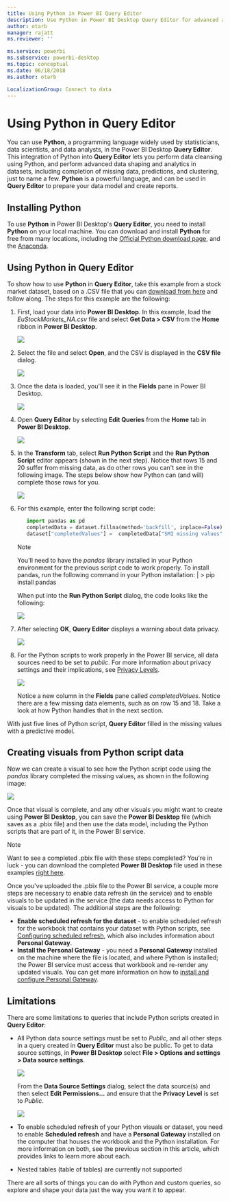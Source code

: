 ```yaml
---
title: Using Python in Power BI Query Editor
description: Use Python in Power BI Desktop Query Editor for advanced analytics
author: otarb
manager: rajatt
ms.reviewer: ''

ms.service: powerbi
ms.subservice: powerbi-desktop
ms.topic: conceptual
ms.date: 06/18/2018
ms.author: otarb

LocalizationGroup: Connect to data
---
```

# Using Python in Query Editor
You can use **Python**, a programming language widely used by statisticians, data scientists, and data analysts, in the Power BI Desktop **Query Editor**. This integration of Python into **Query Editor** lets you perform data cleansing using Python, and perform advanced data shaping and analytics in datasets, including completion of missing data, predictions, and clustering, just to name a few. **Python** is a powerful language, and can be used in **Query Editor** to prepare your data model and create reports.

## Installing Python
To use **Python** in Power BI Desktop's **Query Editor**, you need to install **Python** on your local machine. You can download and install **Python** for free from many locations, including the [Official Python download page](https://www.python.org/), and the [Anaconda](https://anaconda.org/anaconda/python/).

## Using Python in Query Editor
To show how to use **Python** in **Query Editor**, take this example from a stock market dataset, based on a .CSV file that you can [download from here](http://download.microsoft.com/download/F/8/A/F8AA9DC9-8545-4AAE-9305-27AD1D01DC03/EuStockMarkets_NA.csv) and follow along. The steps for this example are the following:

1. First, load your data into **Power BI Desktop**. In this example, load the *EuStockMarkets_NA.csv* file and select **Get Data > CSV** from the **Home** ribbon in **Power BI Desktop**.
   
   ![](media/desktop-python-in-query-editor/python-in-query-editor-1.png)
2. Select the file and select **Open**, and the CSV is displayed in the **CSV file** dialog.
   
   ![](media/desktop-python-in-query-editor/python-in-query-editor-2.png)
3. Once the data is loaded, you'll see it in the **Fields** pane in Power BI Desktop.
   
   ![](media/desktop-python-in-query-editor/python-in-query-editor-3.png)
4. Open **Query Editor** by selecting **Edit Queries** from the **Home** tab in **Power BI Desktop**.
   
   ![](media/desktop-python-in-query-editor/python-in-query-editor-4.png)
5. In the **Transform** tab, select **Run Python Script** and the **Run Python Script** editor appears (shown in the next step). Notice that rows 15 and 20 suffer from missing data, as do other rows you can't see in the following image. The steps below show how Python can (and will) complete those rows for you.
   
   ![](media/desktop-python-in-query-editor/python-in-query-editor-5.png)
6. For this example, enter the following script code:
   
    ```python
       import pandas as pd
       completedData = dataset.fillna(method='backfill', inplace=False)
       dataset["completedValues"] =  completedData["SMI missing values"]
   ```

   > [!NOTE]
   > You'll need to have the *pandas* library installed in your Python environment for the previous script code to work properly. To install pandas, run the following command in your Python installation:
   > |      > pip install pandas
   > 
   > 
   
   When put into the **Run Python Script** dialog, the code looks like the following:
   
   ![](media/desktop-python-in-query-editor/python-in-query-editor-5b.png)
7. After selecting **OK**, **Query Editor** displays a warning about data privacy.
   
   ![](media/desktop-python-in-query-editor/python-in-query-editor-6.png)
8. For the Python scripts to work properly in the Power BI service, all data sources need to be set to *public*. For more information about privacy settings and their implications, see [Privacy Levels](desktop-privacy-levels.md).
   
   ![](media/desktop-python-in-query-editor/python-in-query-editor-7.png)
   
   Notice a new column in the **Fields** pane called *completedValues*. Notice there are a few missing data elements, such as on row 15 and 18. Take a look at how Python handles that in the next section.
   

With just five lines of Python script, **Query Editor** filled in the missing values with a predictive model.

## Creating visuals from Python script data
Now we can create a visual to see how the Python script code using the *pandas* library completed the missing values, as shown in the following image:

![](media/desktop-python-in-query-editor/python-in-query-editor-8.png)

Once that visual is complete, and any other visuals you might want to create using **Power BI Desktop**, you can save the **Power BI Desktop** file (which saves as a .pbix file) and then use the data model, including the Python scripts that are part of it, in the Power BI service.

> [!NOTE]
> Want to see a completed .pbix file with these steps completed? You're in luck - you can download the completed **Power BI Desktop** file used in these examples [right here](http://download.microsoft.com/download/A/B/C/ABCF5589-B88F-49D4-ADEB-4A623589FC09/Complete%20Values%20with%20Python%20in%20PQ.pbix).

Once you've uploaded the .pbix file to the Power BI service, a couple more steps are necessary to enable data refresh (in the service) and to enable visuals to be updated in the service (the data needs access to Python for visuals to be updated). The additional steps are the following:

* **Enable scheduled refresh for the dataset** - to enable scheduled refresh for the workbook that contains your dataset with Python scripts, see [Configuring scheduled refresh](refresh-scheduled-refresh.md), which also includes information about **Personal Gateway**.
* **Install the Personal Gateway** - you need a **Personal Gateway** installed on the machine where the file is located, and where Python is installed; the Power BI service must access that workbook and re-render any updated visuals. You can get more information on how to [install and configure Personal Gateway](personal-gateway.md).

## Limitations
There are some limitations to queries that include Python scripts created in **Query Editor**:

* All Python data source settings must be set to *Public*, and all other steps in a query created in **Query Editor** must also be public. To get to data source settings, in **Power BI Desktop** select **File > Options and settings > Data source settings**.
  
  ![](media/desktop-python-in-query-editor/python-in-query-editor-9.png)
  
  From the **Data Source Settings** dialog, select the data source(s) and then select **Edit Permissions...** and ensure that the **Privacy Level** is set to *Public*.
  
  ![](media/desktop-python-in-query-editor/python-in-query-editor-10.png)    
* To enable scheduled refresh of your Python visuals or dataset, you need to enable **Scheduled refresh** and have a **Personal Gateway** installed on the computer that houses the workbook and the Python installation. For more information on both, see the previous section in this article, which provides links to learn more about each.
* Nested tables (table of tables) are currently not supported 

There are all sorts of things you can do with Python and custom queries, so explore and shape your data just the way you want it to appear.

